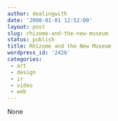 ```yaml
---
author: dealingwith
date: '2008-01-01 12:52:00'
layout: post
slug: rhizome-and-the-new-museum
status: publish
title: Rhizome and the New Museum
wordpress_id: '2426'
categories:
 - art
 - design
 - ir
 - video
 - web
---
```


None


